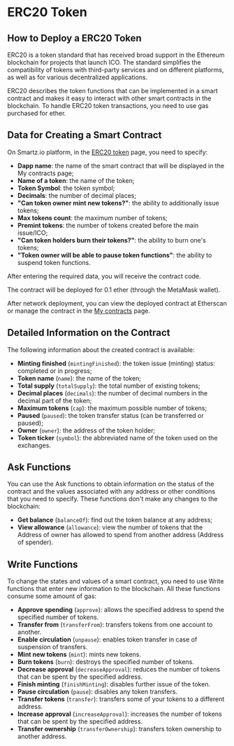 # ERC20 Token
## How to Deploy a ERC20 Token

ERC20 is a token standard that has received broad support in the Ethereum blockchain for projects that launch ICO. The standard simplifies the compatibility of tokens with third-party services and on different platforms, as well as for various decentralized applications.

ERC20 describes the token functions that can be implemented in a smart contract and makes it easy to interact with other smart contracts in the blockchain. To handle ERC20 token transactions, you need to use gas purchased for ether.

## Data for Creating a Smart Contract

On Smartz.io platform, in the [ERC20 token](https://smartz.io/deploy/5aaa7a85ab3d71000bd0c69d/0) page, you need to specify:

* **Dapp name**: the name of the smart contract that will be displayed in the My contracts page;
* **Name of a token**: the name of the token;
* **Token Symbol**: the token symbol;
* **Decimals**: the number of decimal places;
* **"Can token owner mint new tokens?"**: the ability to additionally issue tokens;
* **Max tokens count**: the maximum number of tokens;
* **Premint tokens**: the number of tokens created before the main issue/ICO;
* **"Can token holders burn their tokens?"**: the ability to burn one's tokens;
* **"Token owner will be able to pause token functions"**: the ability to suspend token functions.

After entering the required data, you will receive the contract code.

The contract will be deployed for 0.1 ether (through the MetaMask wallet).

After network deployment, you can view the deployed contract at Etherscan or manage the contract in the [My contracts](https://smartz.io/dashboard) page.

## Detailed Information on the Contract

The following information about the created contract is available:

* **Minting finished** (`mintingFinished`): the token issue (minting) status: completed or in progress;
* **Token name** (`name`): the name of the token;
* **Total supply** (`totalSupply`): the total number of existing tokens;
* **Decimal places** (`decimals`): the number of decimal numbers in the decimal part of the token;
* **Maximum tokens** (`cap`): the maximum possible number of tokens;
* **Paused** (`paused`): the token transfer status (can be transferred or paused);
* **Owner** (`owner`): the address of the token holder;
* **Token ticker** (`symbol`): the abbreviated name of the token used on the exchanges.

## Ask Functions

You can use the Ask functions to obtain information on the status of the contract and the values associated with any address or other conditions that you need to specify. These functions don't make any changes to the blockchain:

* **Get balance** (`balanceOf`): find out the token balance at any address;
* **View allowance** (`allowance`): view the number of tokens that the Address of owner has allowed to spend from another address (Address of spender).

## Write Functions

To change the states and values of a smart contract, you need to use Write functions that enter new information to the blockchain. All these functions consume some amount of gas:

* **Approve spending** (`approve`): allows the specified address to spend the specified number of tokens.
* **Transfer from** (`transferFrom`): transfers tokens from one account to another.
* **Enable circulation** (`unpause`): enables token transfer in case of suspension of transfers.
* **Mint new tokens** (`mint`): mints new tokens.
* **Burn tokens** (`burn`): destroys the specified number of tokens.
* **Decrease approval** (`decreaseApproval`): reduces the number of tokens that can be spent by the specified address.
* **Finish minting** (`finishMinting`): disables further issue of the token.
* **Pause circulation** (`pause`): disables any token transfers.
* **Transfer tokens** (`transfer`): transfers some of your tokens to a different address.
* **Increase approval** (`increaseApproval`): increases the number of tokens that can be spent by the specified address.
* **Transfer ownership** (`transferOwnership`): transfers token ownership to another address.
